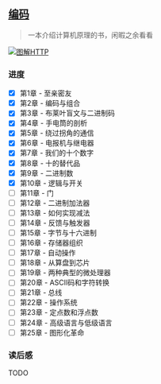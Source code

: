## [编码](https://book.douban.com/subject/4822685/)

> 一本介绍计算机原理的书，闲暇之余看看

[![图解HTTP](https://img2.doubanio.com/view/subject/l/public/s27331702.jpg)](https://book.douban.com/subject/4822685/)

### 进度

- [x] 第1章 - 至亲密友
- [x] 第2章 - 编码与组合
- [x] 第3章 - 布莱叶盲文与二进制码
- [x] 第4章 - 手电筒的剖析
- [x] 第5章 - 绕过拐角的通信
- [x] 第6章 - 电报机与继电器
- [x] 第7章 - 我们的十个数字
- [x] 第8章 - 十的替代品
- [x] 第9章 - 二进制数
- [x] 第10章 - 逻辑与开关
- [ ] 第11章 - 门
- [ ] 第12章 - 二进制加法器
- [ ] 第13章 - 如何实现减法
- [ ] 第14章 - 反馈与触发器
- [ ] 第15章 - 字节与十六进制
- [ ] 第16章 - 存储器组织
- [ ] 第17章 - 自动操作
- [ ] 第18章 - 从算盘到芯片
- [ ] 第19章 - 两种典型的微处理器
- [ ] 第20章 - ASCII码和字符转换
- [ ] 第21章 - 总线
- [ ] 第22章 - 操作系统
- [ ] 第23章 - 定点数和浮点数
- [ ] 第24章 - 高级语言与低级语言
- [ ] 第25章 - 图形化革命

### 读后感

TODO
